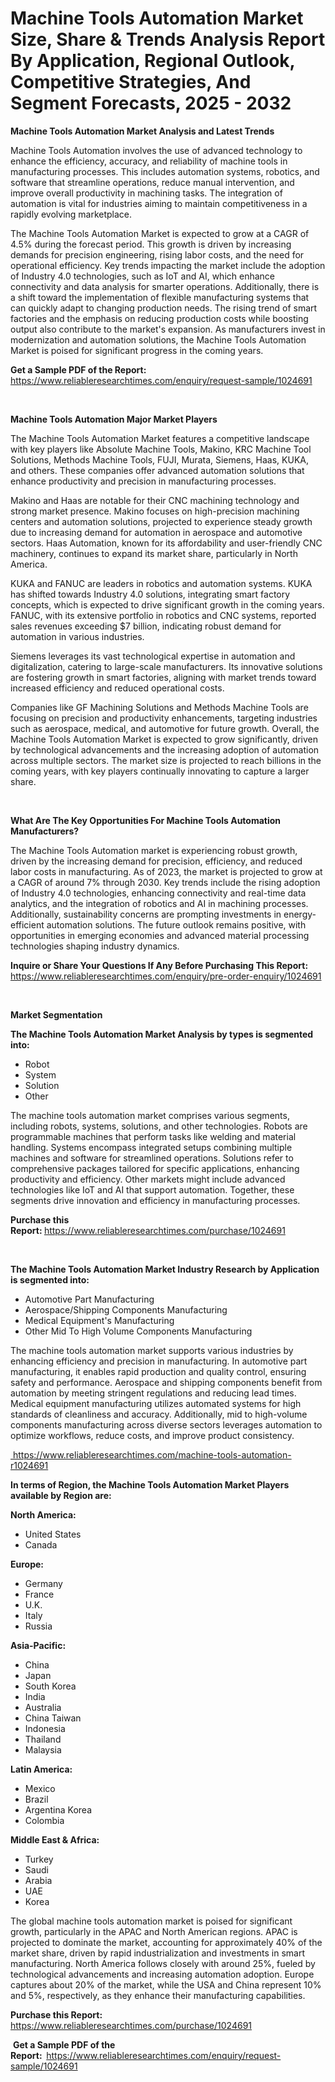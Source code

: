 <p><h1>Machine Tools Automation Market Size, Share & Trends Analysis Report By Application, Regional Outlook, Competitive Strategies, And Segment Forecasts, 2025 - 2032</h1></p><p><strong>Machine Tools Automation Market Analysis and Latest Trends</strong></p>
<p><p>Machine Tools Automation involves the use of advanced technology to enhance the efficiency, accuracy, and reliability of machine tools in manufacturing processes. This includes automation systems, robotics, and software that streamline operations, reduce manual intervention, and improve overall productivity in machining tasks. The integration of automation is vital for industries aiming to maintain competitiveness in a rapidly evolving marketplace.</p><p>The Machine Tools Automation Market is expected to grow at a CAGR of 4.5% during the forecast period. This growth is driven by increasing demands for precision engineering, rising labor costs, and the need for operational efficiency. Key trends impacting the market include the adoption of Industry 4.0 technologies, such as IoT and AI, which enhance connectivity and data analysis for smarter operations. Additionally, there is a shift toward the implementation of flexible manufacturing systems that can quickly adapt to changing production needs. The rising trend of smart factories and the emphasis on reducing production costs while boosting output also contribute to the market's expansion. As manufacturers invest in modernization and automation solutions, the Machine Tools Automation Market is poised for significant progress in the coming years.</p></p>
<p><strong>Get a Sample PDF of the Report:&nbsp;</strong> <a href="https://www.reliableresearchtimes.com/enquiry/request-sample/1024691?utm_campaign=2007&utm_medium=2&utm_source=Github&utm_content=ia&utm_term=17042025&utm_id=machine-tools-automation">https://www.reliableresearchtimes.com/enquiry/request-sample/1024691</a></p>
<p>&nbsp;</p>
<p><strong>Machine Tools Automation Major Market Players</strong></p>
<p><p>The Machine Tools Automation Market features a competitive landscape with key players like Absolute Machine Tools, Makino, KRC Machine Tool Solutions, Methods Machine Tools, FUJI, Murata, Siemens, Haas, KUKA, and others. These companies offer advanced automation solutions that enhance productivity and precision in manufacturing processes.</p><p>Makino and Haas are notable for their CNC machining technology and strong market presence. Makino focuses on high-precision machining centers and automation solutions, projected to experience steady growth due to increasing demand for automation in aerospace and automotive sectors. Haas Automation, known for its affordability and user-friendly CNC machinery, continues to expand its market share, particularly in North America.</p><p>KUKA and FANUC are leaders in robotics and automation systems. KUKA has shifted towards Industry 4.0 solutions, integrating smart factory concepts, which is expected to drive significant growth in the coming years. FANUC, with its extensive portfolio in robotics and CNC systems, reported sales revenues exceeding $7 billion, indicating robust demand for automation in various industries.</p><p>Siemens leverages its vast technological expertise in automation and digitalization, catering to large-scale manufacturers. Its innovative solutions are fostering growth in smart factories, aligning with market trends toward increased efficiency and reduced operational costs.</p><p>Companies like GF Machining Solutions and Methods Machine Tools are focusing on precision and productivity enhancements, targeting industries such as aerospace, medical, and automotive for future growth. Overall, the Machine Tools Automation Market is expected to grow significantly, driven by technological advancements and the increasing adoption of automation across multiple sectors. The market size is projected to reach billions in the coming years, with key players continually innovating to capture a larger share.</p></p>
<p>&nbsp;</p>
<p><strong>What Are The Key Opportunities For Machine Tools Automation Manufacturers?</strong></p>
<p><p>The Machine Tools Automation market is experiencing robust growth, driven by the increasing demand for precision, efficiency, and reduced labor costs in manufacturing. As of 2023, the market is projected to grow at a CAGR of around 7% through 2030. Key trends include the rising adoption of Industry 4.0 technologies, enhancing connectivity and real-time data analytics, and the integration of robotics and AI in machining processes. Additionally, sustainability concerns are prompting investments in energy-efficient automation solutions. The future outlook remains positive, with opportunities in emerging economies and advanced material processing technologies shaping industry dynamics.</p></p>
<p><strong>Inquire or Share Your Questions If Any Before Purchasing This Report:</strong> <a href="https://www.reliableresearchtimes.com/enquiry/pre-order-enquiry/1024691?utm_campaign=2007&utm_medium=2&utm_source=Github&utm_content=ia&utm_term=17042025&utm_id=machine-tools-automation">https://www.reliableresearchtimes.com/enquiry/pre-order-enquiry/1024691</a></p>
<p>&nbsp;</p>
<p><strong>Market Segmentation</strong></p>
<p><strong>The Machine Tools Automation Market Analysis by types is segmented into:</strong></p>
<p><ul><li>Robot</li><li>System</li><li>Solution</li><li>Other</li></ul></p>
<p><p>The machine tools automation market comprises various segments, including robots, systems, solutions, and other technologies. Robots are programmable machines that perform tasks like welding and material handling. Systems encompass integrated setups combining multiple machines and software for streamlined operations. Solutions refer to comprehensive packages tailored for specific applications, enhancing productivity and efficiency. Other markets might include advanced technologies like IoT and AI that support automation. Together, these segments drive innovation and efficiency in manufacturing processes.</p></p>
<p><strong>Purchase this Report:&nbsp;</strong><a href="https://www.reliableresearchtimes.com/purchase/1024691?utm_campaign=2007&utm_medium=2&utm_source=Github&utm_content=ia&utm_term=17042025&utm_id=machine-tools-automation">https://www.reliableresearchtimes.com/purchase/1024691</a></p>
<p>&nbsp;</p>
<p><strong>The Machine Tools Automation Market Industry Research by Application is segmented into:</strong></p>
<p><ul><li>Automotive Part Manufacturing</li><li>Aerospace/Shipping Components Manufacturing</li><li>Medical Equipment's Manufacturing</li><li>Other Mid To High Volume Components Manufacturing</li></ul></p>
<p><p>The machine tools automation market supports various industries by enhancing efficiency and precision in manufacturing. In automotive part manufacturing, it enables rapid production and quality control, ensuring safety and performance. Aerospace and shipping components benefit from automation by meeting stringent regulations and reducing lead times. Medical equipment manufacturing utilizes automated systems for high standards of cleanliness and accuracy. Additionally, mid to high-volume components manufacturing across diverse sectors leverages automation to optimize workflows, reduce costs, and improve product consistency.</p></p>
<p><a href="https://www.reliableresearchtimes.com/machine-tools-automation-r1024691?utm_campaign=2007&utm_medium=2&utm_source=Github&utm_content=ia&utm_term=17042025&utm_id=machine-tools-automation">&nbsp;https://www.reliableresearchtimes.com/machine-tools-automation-r1024691</a></p>
<p><strong>In terms of Region, the Machine Tools Automation Market Players available by Region are:</strong></p>
<p>
    <p> <strong> North America: </strong>
        <ul>
            <li>United States</li>
            <li>Canada</li>
        </ul>
        </p> 
    <p> <strong> Europe: </strong>
        <ul>
            <li>Germany</li>
            <li>France</li>
            <li>U.K.</li>
            <li>Italy</li>
            <li>Russia</li>
        </ul>
        </p> 
    <p> <strong> Asia-Pacific: </strong>
        <ul>
            <li>China</li>
            <li>Japan</li>
            <li>South Korea</li>
            <li>India</li>
            <li>Australia</li>
            <li>China Taiwan</li>
            <li>Indonesia</li>
            <li>Thailand</li>
            <li>Malaysia</li>
        </ul>
        </p> 
    <p> <strong> Latin America: </strong>
        <ul>
            <li>Mexico</li>
            <li>Brazil</li>
            <li>Argentina Korea</li>
            <li>Colombia</li>
        </ul>
        </p> 
    <p> <strong> Middle East & Africa: </strong>
        <ul>
            <li>Turkey</li>
            <li>Saudi</li>
            <li>Arabia</li>
            <li>UAE</li>
            <li>Korea</li>
        </ul>
    </p>
    </p>
<p><p>The global machine tools automation market is poised for significant growth, particularly in the APAC and North American regions. APAC is projected to dominate the market, accounting for approximately 40% of the market share, driven by rapid industrialization and investments in smart manufacturing. North America follows closely with around 25%, fueled by technological advancements and increasing automation adoption. Europe captures about 20% of the market, while the USA and China represent 10% and 5%, respectively, as they enhance their manufacturing capabilities.</p></p>
<p><strong>Purchase this Report: </strong><a href="https://www.reliableresearchtimes.com/purchase/1024691?utm_campaign=2007&utm_medium=2&utm_source=Github&utm_content=ia&utm_term=17042025&utm_id=machine-tools-automation">https://www.reliableresearchtimes.com/purchase/1024691</a></p>
<p>&nbsp;<strong>Get a Sample PDF of the Report:&nbsp;&nbsp;</strong><a href="https://www.reliableresearchtimes.com/enquiry/request-sample/1024691?utm_campaign=2007&utm_medium=2&utm_source=Github&utm_content=ia&utm_term=17042025&utm_id=machine-tools-automation">https://www.reliableresearchtimes.com/enquiry/request-sample/1024691</a></p>
<p><strong></strong></p>
<p><p></p><p></p><p></p></p>